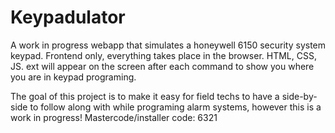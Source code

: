 # Keypadulator
A work in progress webapp that simulates a honeywell 6150 security system keypad. Frontend only, everything takes place in the browser. HTML, CSS, JS.
ext will appear on the screen after each command to show you where you are in keypad programing.

The goal of this project is to make it easy for field techs to have a side-by-side to follow along with while programing alarm systems, however this is a work in progress!
Mastercode/installer code: 6321
